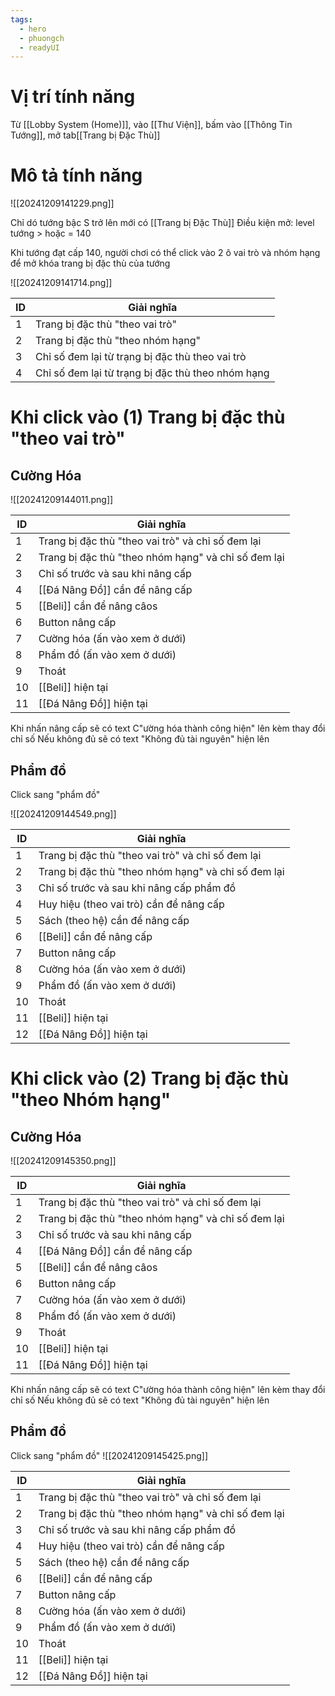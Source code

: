 ```yaml
---
tags:
  - hero
  - phuongch
  - readyUI
---
```

# Vị trí tính năng
Từ [[Lobby System (Home)]], vào [[Thư Viện]], bấm vào [[Thông Tin Tướng]], mở tab[[Trang bị Đặc Thù]]
# Mô tả tính năng

![[20241209141229.png]]

Chỉ dó tướng bậc S trở lên mới có [[Trang bị Đặc Thù]]
Điều kiện mở: level tướng > hoặc = 140

Khi tướng đạt cấp 140, người chơi có thể click vào 2 ô vai trò và nhóm hạng để mở khóa trang bị đặc thù của tướng

![[20241209141714.png]]

| ID  | Giải nghĩa                                        |
| --- | ------------------------------------------------- |
| 1   | Trang bị đặc thù "theo vai trò"                   |
| 2   | Trang bị đặc thù "theo nhóm hạng"                 |
| 3   | Chỉ số đem lại từ trạng bị đặc thù theo vai trò   |
| 4   | Chỉ số đem lại từ trạng bị đặc thù theo nhóm hạng |

# Khi click vào (1) Trang bị đặc thù "theo vai trò"
## Cường Hóa

![[20241209144011.png]]

| ID  | Giải nghĩa                                          |
| --- | --------------------------------------------------- |
| 1   | Trang bị đặc thù "theo vai trò" và chỉ số đem lại   |
| 2   | Trang bị đặc thù "theo nhóm hạng" và chỉ số đem lại |
| 3   | Chỉ số trước và sau khi nâng cấp                    |
| 4   | [[Đá Nâng Đồ]] cần để nâng cấp                      |
| 5   | [[Beli]] cần để nâng câos                           |
| 6   | Button nâng cấp                                     |
| 7   | Cường hóa (ấn vào xem ở dưới)                       |
| 8   | Phẩm đồ (ấn vào xem ở dưới)                         |
| 9   | Thoát                                               |
| 10  | [[Beli]] hiện tại                                   |
| 11  | [[Đá Nâng Đồ]] hiện tại                             |

Khi nhấn nâng cấp sẽ có text C"ường hóa thành công hiện" lên kèm thay đổi chỉ số
Nếu không đủ sẽ có text "Không đủ tài nguyên" hiện lên

## Phẩm đồ
Click sang "phẩm đồ"

![[20241209144549.png]]

| ID  | Giải nghĩa                                          |
| --- | --------------------------------------------------- |
| 1   | Trang bị đặc thù "theo vai trò" và chỉ số đem lại   |
| 2   | Trang bị đặc thù "theo nhóm hạng" và chỉ số đem lại |
| 3   | Chỉ số trước và sau khi nâng cấp phẩm đồ            |
| 4   | Huy hiệu (theo vai trò) cần để nâng cấp             |
| 5   | Sách (theo hệ) cần để nâng cấp                      |
| 6   | [[Beli]] cần để nâng cấp                            |
| 7   | Button nâng cấp                                     |
| 8   | Cường hóa (ấn vào xem ở dưới)                       |
| 9   | Phẩm đồ (ấn vào xem ở dưới)                         |
| 10  | Thoát                                               |
| 11  | [[Beli]] hiện tại                                   |
| 12  | [[Đá Nâng Đồ]] hiện tại                             |

# Khi click vào (2) Trang bị đặc thù "theo Nhóm hạng"

## Cường Hóa
![[20241209145350.png]]

| ID  | Giải nghĩa                                          |
| --- | --------------------------------------------------- |
| 1   | Trang bị đặc thù "theo vai trò" và chỉ số đem lại   |
| 2   | Trang bị đặc thù "theo nhóm hạng" và chỉ số đem lại |
| 3   | Chỉ số trước và sau khi nâng cấp                    |
| 4   | [[Đá Nâng Đồ]] cần để nâng cấp                      |
| 5   | [[Beli]] cần để nâng câos                           |
| 6   | Button nâng cấp                                     |
| 7   | Cường hóa (ấn vào xem ở dưới)                       |
| 8   | Phẩm đồ (ấn vào xem ở dưới)                         |
| 9   | Thoát                                               |
| 10  | [[Beli]] hiện tại                                   |
| 11  | [[Đá Nâng Đồ]] hiện tại                             |

Khi nhấn nâng cấp sẽ có text C"ường hóa thành công hiện" lên kèm thay đổi chỉ số
Nếu không đủ sẽ có text "Không đủ tài nguyên" hiện lên

## Phẩm đồ
Click sang "phẩm đồ"
![[20241209145425.png]]

| ID  | Giải nghĩa                                          |
| --- | --------------------------------------------------- |
| 1   | Trang bị đặc thù "theo vai trò" và chỉ số đem lại   |
| 2   | Trang bị đặc thù "theo nhóm hạng" và chỉ số đem lại |
| 3   | Chỉ số trước và sau khi nâng cấp phẩm đồ            |
| 4   | Huy hiệu (theo vai trò) cần để nâng cấp             |
| 5   | Sách (theo hệ) cần để nâng cấp                      |
| 6   | [[Beli]] cần để nâng cấp                            |
| 7   | Button nâng cấp                                     |
| 8   | Cường hóa (ấn vào xem ở dưới)                       |
| 9   | Phẩm đồ (ấn vào xem ở dưới)                         |
| 10  | Thoát                                               |
| 11  | [[Beli]] hiện tại                                   |
| 12  | [[Đá Nâng Đồ]] hiện tại                             |
